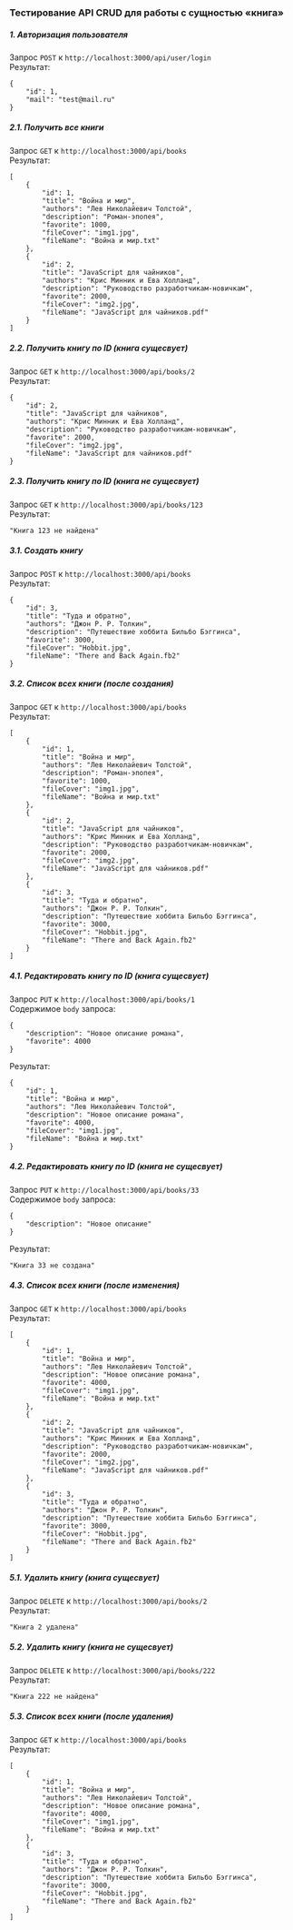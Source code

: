 ### Тестирование API CRUD для работы с сущностью «книга»
 
##### 1. Авторизация пользователя 
Запрос `POST` к `http://localhost:3000/api/user/login`  
Результат:  
```
{
    "id": 1,
    "mail": "test@mail.ru"
}
```
  
##### 2.1. Получить все книги
Запрос `GET` к `http://localhost:3000/api/books`  
Результат:  
```
[
    {
        "id": 1,
        "title": "Война и мир",
        "authors": "Лев Николайевич Толстой",
        "description": "Роман-эпопея",
        "favorite": 1000,
        "fileCover": "img1.jpg",
        "fileName": "Война и мир.txt"
    },
    {
        "id": 2,
        "title": "JavaScript для чайников",
        "authors": "Крис Минник и Ева Холланд",
        "description": "Руководство разработчикам-новичкам",
        "favorite": 2000,
        "fileCover": "img2.jpg",
        "fileName": "JavaScript для чайников.pdf"
    }
]
```
  
##### 2.2. Получить книгу по ID (книга сущесвует) 
Запрос `GET` к `http://localhost:3000/api/books/2`  
Результат:  
```
{
    "id": 2,
    "title": "JavaScript для чайников",
    "authors": "Крис Минник и Ева Холланд",
    "description": "Руководство разработчикам-новичкам",
    "favorite": 2000,
    "fileCover": "img2.jpg",
    "fileName": "JavaScript для чайников.pdf"
}
```  

##### 2.3. Получить книгу по ID (книга не сущесвует) 
Запрос `GET` к `http://localhost:3000/api/books/123`  
Результат:  
```
"Книга 123 не найдена"
```

##### 3.1. Создать книгу
Запрос `POST` к `http://localhost:3000/api/books`  
Результат:  
```
{
    "id": 3,
    "title": "Туда и обратно",
    "authors": "Джон Р. Р. Толкин",
    "description": "Путешествие хоббита Бильбо Бэггинса",
    "favorite": 3000,
    "fileCover": "Hobbit.jpg",
    "fileName": "There and Back Again.fb2"
}
```  

##### 3.2. Список всех книги (после создания)
Запрос `GET` к `http://localhost:3000/api/books`  
Результат:  
```
[
    {
        "id": 1,
        "title": "Война и мир",
        "authors": "Лев Николайевич Толстой",
        "description": "Роман-эпопея",
        "favorite": 1000,
        "fileCover": "img1.jpg",
        "fileName": "Война и мир.txt"
    },
    {
        "id": 2,
        "title": "JavaScript для чайников",
        "authors": "Крис Минник и Ева Холланд",
        "description": "Руководство разработчикам-новичкам",
        "favorite": 2000,
        "fileCover": "img2.jpg",
        "fileName": "JavaScript для чайников.pdf"
    },
    {
        "id": 3,
        "title": "Туда и обратно",
        "authors": "Джон Р. Р. Толкин",
        "description": "Путешествие хоббита Бильбо Бэггинса",
        "favorite": 3000,
        "fileCover": "Hobbit.jpg",
        "fileName": "There and Back Again.fb2"
    }
]
```
  
##### 4.1. Редактировать книгу по ID (книга сущесвует) 
Запрос `PUT` к `http://localhost:3000/api/books/1`  
Содержимое `body` запроса:
```
{  
    "description": "Новое описание романа",
    "favorite": 4000
}
```
Результат:  
```
{
    "id": 1,
    "title": "Война и мир",
    "authors": "Лев Николайевич Толстой",
    "description": "Новое описание романа",
    "favorite": 4000,
    "fileCover": "img1.jpg",
    "fileName": "Война и мир.txt"
}
``` 

##### 4.2. Редактировать книгу по ID (книга не сущесвует)
Запрос `PUT` к `http://localhost:3000/api/books/33`  
Содержимое `body` запроса:
```
{  
    "description": "Новое описание"
}
```
Результат:  
```
"Книга 33 не создана"
``` 

##### 4.3. Список всех книги (после изменения)
Запрос `GET` к `http://localhost:3000/api/books`  
Результат:  
```
[
    {
        "id": 1,
        "title": "Война и мир",
        "authors": "Лев Николайевич Толстой",
        "description": "Новое описание романа",
        "favorite": 4000,
        "fileCover": "img1.jpg",
        "fileName": "Война и мир.txt"
    },
    {
        "id": 2,
        "title": "JavaScript для чайников",
        "authors": "Крис Минник и Ева Холланд",
        "description": "Руководство разработчикам-новичкам",
        "favorite": 2000,
        "fileCover": "img2.jpg",
        "fileName": "JavaScript для чайников.pdf"
    },
    {
        "id": 3,
        "title": "Туда и обратно",
        "authors": "Джон Р. Р. Толкин",
        "description": "Путешествие хоббита Бильбо Бэггинса",
        "favorite": 3000,
        "fileCover": "Hobbit.jpg",
        "fileName": "There and Back Again.fb2"
    }
]
```

##### 5.1. Удалить книгу (книга сущесвует) 
Запрос `DELETE` к `http://localhost:3000/api/books/2`  
Результат:  
```
"Книга 2 удалена"
``` 

##### 5.2. Удалить книгу (книга не сущесвует) 
Запрос `DELETE` к `http://localhost:3000/api/books/222`  
Результат:  
```
"Книга 222 не найдена"
``` 

##### 5.3. Список всех книги (после удаления)
Запрос `GET` к `http://localhost:3000/api/books`  
Результат:  
```
[
    {
        "id": 1,
        "title": "Война и мир",
        "authors": "Лев Николайевич Толстой",
        "description": "Новое описание романа",
        "favorite": 4000,
        "fileCover": "img1.jpg",
        "fileName": "Война и мир.txt"
    },
    {
        "id": 3,
        "title": "Туда и обратно",
        "authors": "Джон Р. Р. Толкин",
        "description": "Путешествие хоббита Бильбо Бэггинса",
        "favorite": 3000,
        "fileCover": "Hobbit.jpg",
        "fileName": "There and Back Again.fb2"
    }
]
```
  